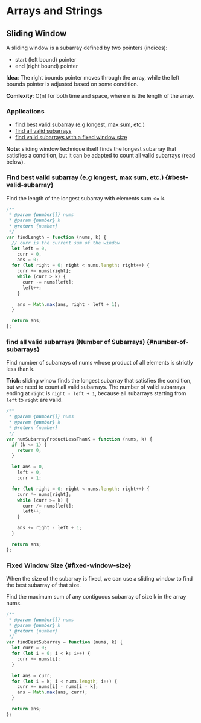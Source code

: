 # Arrays and Strings

## Sliding Window

A sliding window is a subarray defined by two pointers (indices):

- start (left bound) pointer
- end (right bound) pointer

**Idea**: The right bounds pointer moves through the array, while the left bounds pointer is adjusted based on some condition.

**Comlexity**: O(n) for both time and space, where n is the length of the array.

### Applications

- [find best valid subarray (e.g longest, max sum, etc.)](#best-valid-subarray)
- [find all valid subarrays](#number-of-subarrays)
- [find valid subarrays with a fixed window size](#fixed-window-size)

**Note**: sliding window technique itself finds the longest subarray that satisfies a condition, but it can be adapted to count all valid subarrays (read below).

### Find best valid subarray (e.g longest, max sum, etc.) {#best-valid-subarray}

Find the length of the longest subarray with elements sum <= k.

```javascript
/**
 * @param {number[]} nums
 * @param {number} k
 * @return {number}
 */
var findLength = function (nums, k) {
  // curr is the current sum of the window
  let left = 0,
    curr = 0,
    ans = 0;
  for (let right = 0; right < nums.length; right++) {
    curr += nums[right];
    while (curr > k) {
      curr -= nums[left];
      left++;
    }

    ans = Math.max(ans, right - left + 1);
  }

  return ans;
};
```

### find all valid subarrays (Number of Subarrays) {#number-of-subarrays}

Find number of subarrays of nums whose product of all elements is strictly less than k.

**Trick**: sliding winow finds the longest subarray that satisfies the condition, but we need to count all valid subarrays. The number of valid subarrays ending at `right` is `right - left + 1`, because all subarrays starting from `left` to `right` are valid.

```javascript
/**
 * @param {number[]} nums
 * @param {number} k
 * @return {number}
 */
var numSubarrayProductLessThanK = function (nums, k) {
  if (k <= 1) {
    return 0;
  }

  let ans = 0,
    left = 0,
    curr = 1;

  for (let right = 0; right < nums.length; right++) {
    curr *= nums[right];
    while (curr >= k) {
      curr /= nums[left];
      left++;
    }

    ans += right - left + 1;
  }

  return ans;
};
```

### Fixed Window Size {#fixed-window-size}

When the size of the subarray is fixed, we can use a sliding window to find the best subarray of that size.

Find the maximum sum of any contiguous subarray of size k in the array nums.

```javascript
/**
 * @param {number[]} nums
 * @param {number} k
 * @return {number}
 */
var findBestSubarray = function (nums, k) {
  let curr = 0;
  for (let i = 0; i < k; i++) {
    curr += nums[i];
  }

  let ans = curr;
  for (let i = k; i < nums.length; i++) {
    curr += nums[i] - nums[i - k];
    ans = Math.max(ans, curr);
  }

  return ans;
};
```
